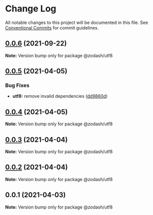 # Change Log

All notable changes to this project will be documented in this file.
See [Conventional Commits](https://conventionalcommits.org) for commit guidelines.

## [0.0.6](https://github.com/zcorky/zodash/compare/@zodash/utf8@0.0.5...@zodash/utf8@0.0.6) (2021-09-22)

**Note:** Version bump only for package @zodash/utf8





## [0.0.5](https://github.com/zcorky/zodash/compare/@zodash/utf8@0.0.4...@zodash/utf8@0.0.5) (2021-04-05)


### Bug Fixes

* **utf8:** remove invalid dependencies ([dd9860d](https://github.com/zcorky/zodash/commit/dd9860ddfdb4e90466d495677244ce73c196724a))





## [0.0.4](https://github.com/zcorky/zodash/compare/@zodash/utf8@0.0.3...@zodash/utf8@0.0.4) (2021-04-05)

**Note:** Version bump only for package @zodash/utf8





## [0.0.3](https://github.com/zcorky/zodash/compare/@zodash/utf8@0.0.2...@zodash/utf8@0.0.3) (2021-04-04)

**Note:** Version bump only for package @zodash/utf8





## [0.0.2](https://github.com/zcorky/zodash/compare/@zodash/utf8@0.0.1...@zodash/utf8@0.0.2) (2021-04-04)

**Note:** Version bump only for package @zodash/utf8





## 0.0.1 (2021-04-03)

**Note:** Version bump only for package @zodash/utf8
